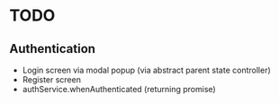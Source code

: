# TODO

## Authentication
- Login screen via modal popup (via abstract parent state controller)
- Register screen
- authService.whenAuthenticated (returning promise)
